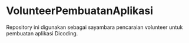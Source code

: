 # VolunteerPembuatanAplikasi
Repository ini digunakan sebagai sayambara pencaraian volunteer untuk pembuatan aplikasi Dicoding.
